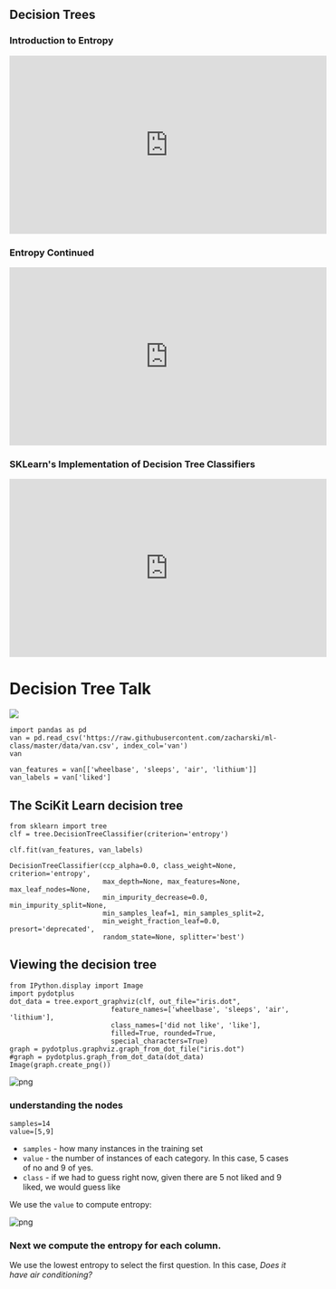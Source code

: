 ## Decision Trees

### Introduction to Entropy

<iframe width="560" height="315" src="https://www.youtube.com/embed/hQvVr95Z1QA" frameborder="0" allowfullscreen></iframe>

### Entropy Continued

<iframe width="560" height="315" src="https://www.youtube.com/embed/K1kCftIseMY" frameborder="0" allow="accelerometer; autoplay; encrypted-media; gyroscope; picture-in-picture" allowfullscreen></iframe>

### SKLearn's Implementation of Decision Tree Classifiers

<iframe width="560" height="315" src="https://www.youtube.com/embed/daZ_6JL89XE" frameborder="0" allow="accelerometer; autoplay; encrypted-media; gyroscope; picture-in-picture" allowfullscreen></iframe>

# Decision Tree Talk

![](https://raw.githubusercontent.com/zacharski/ml-class/master/labs/pics/decisionTreez2.png)

```
import pandas as pd
van = pd.read_csv('https://raw.githubusercontent.com/zacharski/ml-class/master/data/van.csv', index_col='van')
van
```

```
van_features = van[['wheelbase', 'sleeps', 'air', 'lithium']]
van_labels = van['liked']
```

## The SciKit Learn decision tree

```
from sklearn import tree
clf = tree.DecisionTreeClassifier(criterion='entropy')
```

```
clf.fit(van_features, van_labels)
```

    DecisionTreeClassifier(ccp_alpha=0.0, class_weight=None, criterion='entropy',
                           max_depth=None, max_features=None, max_leaf_nodes=None,
                           min_impurity_decrease=0.0, min_impurity_split=None,
                           min_samples_leaf=1, min_samples_split=2,
                           min_weight_fraction_leaf=0.0, presort='deprecated',
                           random_state=None, splitter='best')

## Viewing the decision tree

```
from IPython.display import Image
import pydotplus
dot_data = tree.export_graphviz(clf, out_file="iris.dot",
                         feature_names=['wheelbase', 'sleeps', 'air', 'lithium'],
                         class_names=['did not like', 'like'],
                         filled=True, rounded=True,
                         special_characters=True)
graph = pydotplus.graphviz.graph_from_dot_file("iris.dot")
#graph = pydotplus.graph_from_dot_data(dot_data)
Image(graph.create_png())
```

![png](/machine-learning/img/dt_7_0.png)

### understanding the nodes

```
samples=14
value=[5,9]
```

- `samples` - how many instances in the training set
- `value` - the number of instances of each category. In this case, 5 cases of no and 9 of yes.
- `class` - if we had to guess right now, given there are 5 not liked and 9 liked, we would guess like

We use the `value` to compute entropy:

![png](/machine-learning/img/entropy1.png)

### Next we compute the entropy for each column.

We use the lowest entropy to select the first question. In this case,
_Does it have air conditioning?_
